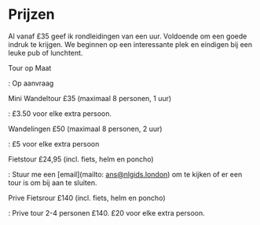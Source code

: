 # Prijzen

Al vanaf £35 geef ik rondleidingen van een uur. Voldoende om een goede indruk te
krijgen. We beginnen op een interessante plek en eindigen bij een leuke pub of
lunchtent.

Tour op Maat

:     Op aanvraag

Mini Wandeltour £35 (maximaal 8 personen, 1 uur)

:   £3.50 voor elke extra persoon.

Wandelingen £50 (maximaal 8 personen, 2 uur)

:   £5 voor elke extra persoon

Fietstour £24,95 (incl. fiets, helm en poncho)

:   Stuur me een [email](mailto: ans@nlgids.london) om te kijken of er een tour is om bij aan te sluiten.

Prive Fietsrour £140 (incl. fiets, helm en poncho)

:   Prive tour 2-4 personen £140. £20 voor elke extra persoon.
